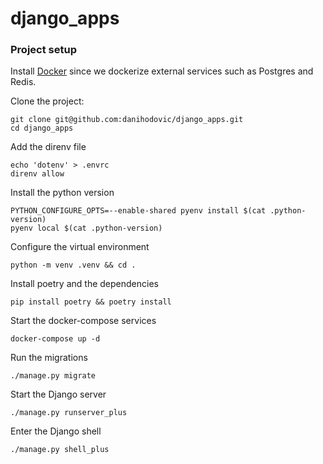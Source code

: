 # django_apps

### Project setup

Install [Docker](https://docs.docker.com/get-docker/) since we dockerize external services such as Postgres and Redis.

Clone the project:

```
git clone git@github.com:danihodovic/django_apps.git
cd django_apps
```

Add the direnv file
```
echo 'dotenv' > .envrc
direnv allow
```

Install the python version
```
PYTHON_CONFIGURE_OPTS=--enable-shared pyenv install $(cat .python-version)
pyenv local $(cat .python-version)
```

Configure the virtual environment
```
python -m venv .venv && cd .
```

Install poetry and the dependencies
```
pip install poetry && poetry install
```

Start the docker-compose services
```
docker-compose up -d
```

Run the migrations
```
./manage.py migrate
```

Start the Django server
```
./manage.py runserver_plus
```

Enter the Django shell
```
./manage.py shell_plus
```
